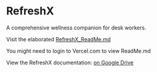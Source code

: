 <!DOCTYPE html>
<html lang="en">
<head>
  <meta charset="UTF-8">
  <meta name="viewport" content="width=device-width, initial-scale=1.0">


</head>
<body>
  <h1>RefreshX</h1>
  <p>A comprehensive wellness companion for desk workers.</p>
  <p>Visit the elaborated <a href="https://refresh-x-jubmgtkol-neelkamal1969s-projects.vercel.app/#">RefreshX_ReadMe.md</a></p>
  <p>You might need to login to Vercel.com to view ReadMe.md</p>

  <p>View the RefreshX documentation: <a href="https://drive.google.com/drive/folders/1lILBtcfL3NminBu-gftgCAc5fi4y-rc5?usp=share_link">on Google Drive</a></p>
</body>
</html>







<!--
<div style="font-family: -apple-system, BlinkMacSystemFont, 'Segoe UI', Roboto, Helvetica, Arial, sans-serif; max-width: 800px; margin: 0 auto; color: #333; line-height: 1.6;">
  <div style="text-align: center; margin-bottom: 30px;">
    <h1 style="color: #2c3e50; font-size: 2.5em; margin-bottom: 10px;">RefreshX</h1>
    <h2 style="color: #7f8c8d; font-weight: 400; margin-top: 0;">Wellness Breaks for Focused Minds</h2>
    <p style="font-size: 1.1em;">A comprehensive wellness companion for desk workers</p>
    <img src="https://media-hosting.imagekit.io/bf56fe771bca4d40/appImage.jpg?Expires=1839969264&Key-Pair-Id=K2ZIVPTIP2VGHC&Signature=cEi8lv3X4ixsDiBaqUJK16Z3XClILJt9jVleiVHoNmOnj8BADf0xhAIxeZ2CMics3LtC3KziWxaq10u5prJc4qj3Pbh1A4P0wdhOspThU0ohJut2M8e-2T3kBmiU1GS8SIVlCtFajWDBE63C6hpJmmpEMCAYs3-FODYIBMY5XdIRd8ptLviwxRFzYrqcSw5RUWK-FUj4dGIhzVrSNqH48h7XKbVK~j5J5n-zJmU-g5~jMyauHrZGkqMzqowl3QRcwJgCzHPF3L5Ts1tsBljOFwKmkFoDfrLVHMqvUZEs9CtepgWVvyQqSs-ozi8VG5eCcKQ1fFDDcrLV3qMPVaGu~A__" alt="RefreshX App Screenshot" style="max-width: 100%; border-radius: 8px; margin: 20px 0; box-shadow: 0 4px 8px rgba(0,0,0,0.1);">
  </div>

  <div style="background-color: #f8f9fa; padding: 20px; border-radius: 8px; margin-bottom: 30px;">
    <h2 style="color: #2c3e50; border-bottom: 2px solid #3498db; padding-bottom: 5px;">About RefreshX</h2>
    <p>RefreshX is an innovative wellness companion designed to help desk workers prevent strain and fatigue through regular, mindful breaks. The app addresses common health issues associated with extended computer use—eye strain, back pain, and wrist discomfort—through a thoughtfully designed break scheduling system integrated with guided exercises.</p>
    <p>With RefreshX, you can set your work schedule, and the app will automatically plan balanced breaks throughout your day. Each break features guided exercises specifically designed for eye relief, back stretching, or wrist care. You'll receive notifications 5 minutes before each scheduled break, helping you transition smoothly from work to wellness moments.</p>
  </div>

  <div style="margin-bottom: 30px;">
    <h2 style="color: #2c3e50; border-bottom: 2px solid #3498db; padding-bottom: 5px;">Key Features</h2>
    <div style="display: grid; grid-template-columns: repeat(auto-fill, minmax(300px, 1fr)); gap: 20px;">
      <div style="background-color: #f8f9fa; padding: 15px; border-radius: 8px;">
        <h3 style="margin-top: 0; color: #2980b9;">🕒 Smart Break Scheduling</h3>
        <ul style="padding-left: 20px;">
          <li>Set your work hours and days</li>
          <li>Automatic distribution of breaks throughout your workday</li>
          <li>Customizable break frequency and duration</li>
        </ul>
      </div>
      <div style="background-color: #f8f9fa; padding: 15px; border-radius: 8px;">
        <h3 style="margin-top: 0; color: #2980b9;">💪 Guided Exercises</h3>
        <ul style="padding-left: 20px;">
          <li>Specialized routines targeting eyes, back, and wrists</li>
          <li>Step-by-step instructions for each exercise</li>
          <li>Categorized by body focus area for targeted relief</li>
        </ul>
      </div>
      <div style="background-color: #f8f9fa; padding: 15px; border-radius: 8px;">
        <h3 style="margin-top: 0; color: #2980b9;">📚 Educational Content</h3>
        <ul style="padding-left: 20px;">
          <li>Curated articles on workplace wellness</li>
          <li>Information organized by focus area</li>
          <li>Save favorites for quick access</li>
        </ul>
      </div>
      <div style="background-color: #f8f9fa; padding: 15px; border-radius: 8px;">
        <h3 style="margin-top: 0; color: #2980b9;">📊 Progress Tracking</h3>
        <ul style="padding-left: 20px;">
          <li>Daily activity calendar</li>
          <li>Streak counting for consistent break habits</li>
          <li>Calorie calculations based on MET scores</li>
          <li>Detailed statistics and wellness history</li>
        </ul>
      </div>
      <div style="background-color: #f8f9fa; padding: 15px; border-radius: 8px;">
        <h3 style="margin-top: 0; color: #2980b9;">🔐 Secure Authentication</h3>
        <ul style="padding-left: 20px;">
          <li>Simple email-based OTP system</li>
          <li>No passwords to remember</li>
          <li>Secure data handling</li>
        </ul>
      </div>
    </div>
  </div>

  <div style="margin-bottom: 30px;">
    <h2 style="color: #2c3e50; border-bottom: 2px solid #3498db; padding-bottom: 5px;">Technical Architecture</h2>
    <p>RefreshX is built with a modern tech stack following the MVVM (Model-View-ViewModel) architecture:</p>
    
    <h3 style="color: #16a085;">Frontend</h3>
    <ul style="padding-left: 20px;">
      <li><strong>SwiftUI:</strong> Modern declarative UI framework for all interface components</li>
      <li><strong>Combine:</strong> Reactive programming for state management</li>
    </ul>
    
    <h3 style="color: #16a085;">Backend</h3>
    <ul style="padding-left: 20px;">
      <li><strong>Supabase:</strong> Backend-as-a-Service platform providing:
        <ul>
          <li>Authentication</li>
          <li>PostgreSQL database</li>
          <li>Storage for content</li>
          <li>Row-level security</li>
        </ul>
      </li>
    </ul>
    
    <h3 style="color: #16a085;">Data Management</h3>
    <ul style="padding-left: 20px;">
      <li><strong>Models:</strong> Swift structures reflecting database tables</li>
      <li><strong>ViewModels:</strong> ObservableObjects managing business logic and state</li>
      <li><strong>Views:</strong> SwiftUI components for user interface</li>
    </ul>
    
    <h3 style="color: #16a085;">Key Components</h3>
    <ul style="padding-left: 20px;">
      <li><strong>NotificationManager:</strong> Handles local notification scheduling</li>
      <li><strong>AuthViewModel:</strong> Manages authentication state and user data</li>
      <li><strong>HomeViewModel:</strong> Controls break timing and exercise flow</li>
      <li><strong>ProgressViewModel:</strong> Tracks and calculates statistics</li>
    </ul>
  </div>

  <div style="margin-bottom: 30px;">
    <h2 style="color: #2c3e50; border-bottom: 2px solid #3498db; padding-bottom: 5px;">Getting Started</h2>
    
    <h3 style="color: #16a085;">Requirements</h3>
    <ul style="padding-left: 20px;">
      <li>iOS 16.0 or later</li>
      <li>Xcode 14.0 or later</li>
      <li>Swift 5.7 or later</li>
      <li>Supabase account (for backend services)</li>
    </ul>
    
    <h3 style="color: #16a085;">Installation</h3>
    <ol style="padding-left: 20px;">
      <li>Clone the repository:
        <pre style="background-color: #f8f9fa; padding: 10px; border-radius: 5px; overflow-x: auto;"><code>git clone https://github.com/neelkamal1969/RefreshXApp.git</code></pre>
      </li>
      <li>Open the project in Xcode:
        <pre style="background-color: #f8f9fa; padding: 10px; border-radius: 5px; overflow-x: auto;"><code>open RefreshX.xcodeproj</code></pre>
      </li>
      <li>Install dependencies using Swift Package Manager:
        <p>Xcode should automatically resolve dependencies.<br>
        If not, go to File > Swift Packages > Resolve Package Versions.</p>
      </li>
      <li>Configure Supabase credentials:
        <p>Open <code>SupabaseClient.swift</code>.<br>
        Update with your Supabase URL and API key.</p>
      </li>
      <li>Build and run the application:
        <p>Select an iOS simulator or device.<br>
        Press Command+R or click the Run button.</p>
      </li>
    </ol>
  </div>

  <div style="margin-bottom: 30px;">
    <h2 style="color: #2c3e50; border-bottom: 2px solid #3498db; padding-bottom: 5px;">Usage Guide</h2>
    
    <h3 style="color: #16a085;">First-time Setup</h3>
    <ol style="padding-left: 20px;">
      <li>Launch the app and enter your email address.</li>
      <li>Check your email for the verification code (OTP).</li>
      <li>Enter the code to complete authentication.</li>
      <li>Set up your profile with optional details like height and weight.</li>
      <li>Configure your work schedule and break preferences.</li>
    </ol>
    
    <h3 style="color: #16a085;">Daily Workflow</h3>
    <ul style="padding-left: 20px;">
      <li>The app automatically schedules breaks based on your settings.</li>
      <li>Receive notifications 5 minutes before scheduled breaks.</li>
      <li>Follow guided exercises during break sessions.</li>
      <li>Mark exercises as complete to track progress.</li>
      <li>Review your daily and weekly statistics.</li>
    </ul>
    
    <h3 style="color: #16a085;">Customizing Your Experience</h3>
    <ul style="padding-left: 20px;">
      <li><strong>Profile Screen:</strong> Update work hours, break frequency, and personal details.</li>
      <li><strong>Exercise Library:</strong> Add or remove exercises from your routine.</li>
      <li><strong>Articles:</strong> Save favorites for quick reference.</li>
      <li><strong>Home Screen:</strong> Start manual breaks anytime you need.</li>
    </ul>
  </div>

  <div style="margin-bottom: 30px;">
    <h2 style="color: #2c3e50; border-bottom: 2px solid #3498db; padding-bottom: 5px;">Privacy and Data Handling</h2>
    <p>RefreshX respects your privacy and only collects essential information:</p>
    <ul style="padding-left: 20px;">
      <li>Email address (for authentication)</li>
      <li>Name, height, and weight (for personalized calculations)</li>
      <li>Break and exercise preferences</li>
      <li>Activity history</li>
    </ul>
    <p>All data is stored securely on Supabase servers with appropriate encryption and is never shared with third parties. For more details, see our <a href="#" style="color: #3498db; text-decoration: none;">Privacy Policy</a>.</p>
  </div>

  <div style="margin-bottom: 30px;">
    <h2 style="color: #2c3e50; border-bottom: 2px solid #3498db; padding-bottom: 5px;">Support and Feedback</h2>
    <p>For support, questions, or feedback, please contact:</p>
    <ul style="padding-left: 20px;">
      <li>Email: <a href="mailto:heeyyyprince@gmail.com" style="color: #3498db; text-decoration: none;">heeyyyprince@gmail.com</a></li>
      <li>Website: <a href="#" style="color: #3498db; text-decoration: none;">Support Website</a></li>
    </ul>
  </div>

  <div style="margin-bottom: 30px;">
    <h2 style="color: #2c3e50; border-bottom: 2px solid #3498db; padding-bottom: 5px;">Development Team</h2>
    <ul style="padding-left: 20px;">
      <li><strong>Prince Kumar:</strong> Project Lead & UX/UI Lead</li>
      <li><strong>Rishabh Singh:</strong> Backend Development Lead</li>
      <li><strong>Kinshuk:</strong> UI/UX Support & Documentation</li>
      <li><strong>Neelkamal:</strong> Testing, R&D & Support Lead</li>
    </ul>
  </div>

  <div style="margin-bottom: 30px;">
    <h2 style="color: #2c3e50; border-bottom: 2px solid #3498db; padding-bottom: 5px;">Institutional Support</h2>
    <p>We extend our gratitude to <a href="#" style="color: #3498db; text-decoration: none;">Chitkara University, Rajpura, Punjab</a>, for providing the resources, mentorship, and academic environment that made RefreshX possible.</p>
  </div>

  <div style="margin-bottom: 30px;">
    <h2 style="color: #2c3e50; border-bottom: 2px solid #3498db; padding-bottom: 5px;">License</h2>
    <p>This project is licensed under the MIT License - see the <a href="#" style="color: #3498db; text-decoration: none;">LICENSE</a> file for details.</p>
  </div>

  <div style="margin-bottom: 30px;">
    <h2 style="color: #2c3e50; border-bottom: 2px solid #3498db; padding-bottom: 5px;">Acknowledgments</h2>
    <ul style="padding-left: 20px;">
      <li>Swift Developer Documentation</li>
      <li>Apple Developer Tutorials</li>
      <li>Supabase Documentation</li>
      <li>Stack Overflow Community</li>
    </ul>
  </div>

  <div style="text-align: center; padding: 20px; background-color: #f8f9fa; border-radius: 8px;">
    <h2 style="color: #2c3e50; margin-top: 0;">RefreshX</h2>
    <p style="font-size: 1.1em; margin-bottom: 0;">Your wellness companion for a healthier workday</p>
  </div>
</div>
-->

<!--the above is simple non vercel readme.md which need some improvements related to styling-->



